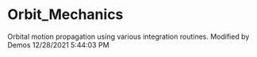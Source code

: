 # Orbit_Mechanics
Orbital motion propagation using various integration routines.
Modified by Demos 12/28/2021 5:44:03 PM 



